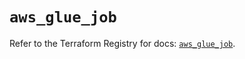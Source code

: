 # `aws_glue_job`

Refer to the Terraform Registry for docs: [`aws_glue_job`](https://registry.terraform.io/providers/hashicorp/aws/5.100.0/docs/resources/glue_job).
